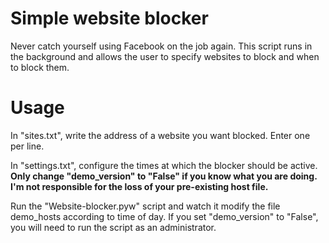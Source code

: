 # Simple website blocker

Never catch yourself using Facebook on the job again. This script runs in the background and allows the user to specify websites to block and when to block them.

# Usage

In "sites.txt", write the address of a website you want blocked. Enter one per line.

In "settings.txt", configure the times at which the blocker should be active. 
**Only change "demo_version" to "False" if you know what you are doing. I'm not responsible for the loss of your pre-existing host file.**

Run the "Website-blocker.pyw" script and watch it modify the file demo_hosts according to time of day. If you set "demo_version" to "False", you will need to run the script as an administrator.
